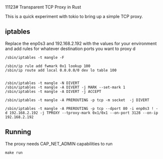 11123# Transparent TCP Proxy in Rust

This is a quick experiment with tokio to bring up a simple TCP proxy.

## iptables

Replace the enp0s3 and 192.168.2.192 with the values for your environment and 
add rules for whatever destination ports you want to proxy
d
```
/sbin/iptables -t mangle -F

/sbin/ip rule add fwmark 0x1 lookup 100
/sbin/ip route add local 0.0.0.0/0 dev lo table 100


/sbin/iptables -t mangle -N DIVERT
/sbin/iptables -t mangle -A DIVERT -j MARK --set-mark 1
/sbin/iptables -t mangle -A DIVERT -j ACCEPT

/sbin/iptables -t mangle -A PREROUTING -p tcp -m socket  -j DIVERT

/sbin/iptables -t mangle -A PREROUTING -p tcp --dport 80 -i enp0s3 ! -d 192.168.2.192 -j TPROXY --tproxy-mark 0x1/0x1 --on-port 3128 --on-ip 192.168.2.192
```

## Running
The proxy needs CAP_NET_ADMIN capabilities to run

`make run`
